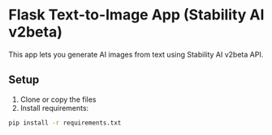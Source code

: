 # Flask Text-to-Image App (Stability AI v2beta)

This app lets you generate AI images from text using Stability AI v2beta API.

## Setup

1. Clone or copy the files
2. Install requirements:

```bash
pip install -r requirements.txt